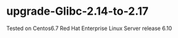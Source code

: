 # upgrade-Glibc-2.14-to-2.17

Tested on Centos6.7
          Red Hat Enterprise Linux Server release 6.10 
